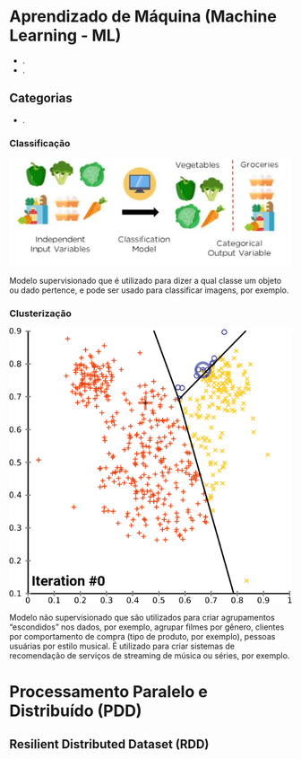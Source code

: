 # Aprendizado de Máquina (Machine Learning - ML)

- .
- .

## Categorias

- .

### Classificação

<div align="center">

![Exemplo de Classificação](./assets/classification.jfif)

</div>

Modelo supervisionado que é utilizado para dizer a qual classe um objeto ou dado pertence, e pode ser usado para classificar imagens, por exemplo.

### Clusterização

<div align="center">

![Exemplo de Clustarização](./assets/K-means_convergence.gif)

</div>

Modelo não supervisionado que são utilizados para criar agrupamentos “escondidos” nos dados, por exemplo, agrupar filmes por gênero, clientes por comportamento de compra (tipo de produto, por exemplo), pessoas usuárias por estilo musical. É utilizado para criar sistemas de recomendação de serviços de streaming de música ou séries, por exemplo.

# Processamento Paralelo e Distribuído (PDD)

## Resilient Distributed Dataset (RDD)